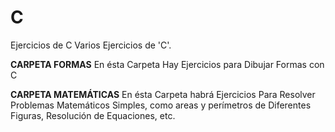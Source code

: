 # C
Ejercicios de C
Varios Ejercicios de 'C'.

**CARPETA FORMAS**
En ésta Carpeta Hay Ejercicios para Dibujar Formas con C

**CARPETA MATEMÁTICAS**
En ésta Carpeta habrá Ejercicios Para Resolver Problemas Matemáticos Simples, como areas y perímetros de Diferentes Figuras, Resolución de Equaciones, etc.
